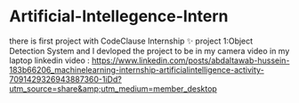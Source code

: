 # Artificial-Intellegence-Intern
there is first project with CodeClause Internship ✨ project 1:Object Detection System 
and I devloped the project to be in my camera video in my laptop
linkedin video :
https://www.linkedin.com/posts/abdaltawab-hussein-183b66206_machinelearning-internship-artificialintelligence-activity-7091429326943887360-1iDd?utm_source=share&amp;utm_medium=member_desktop
